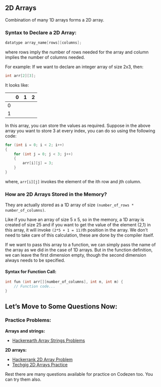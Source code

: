 ## 2D Arrays

Combination of many 1D arrays forms a 2D array.

### Syntax to Declare a 2D Array:

```cpp
datatype array_name[rows][columns];
```

where rows imply the number of rows needed for the array and column implies the number of columns needed.

For example: If we want to declare an integer array of size 2x3, then:

```cpp
int arr[2][3];
```

It looks like:

|   | 0 | 1 | 2 |
|---|---|---|---|
| 0 |   |   |   |
| 1 |   |   |   |

In this array, you can store the values as required. Suppose in the above array you want to store 3 at every index, you can do so using the following code:

```cpp
for (int i = 0; i < 2; i++)
{
    for (int j = 0; j < 3; j++)
    {
        arr[i][j] = 3;
    }
}
```

where, `arr[i][j]` invokes the element of the ith row and jth column.

### How are 2D Arrays Stored in the Memory?

They are actually stored as a 1D array of size `(number_of_rows * number_of_columns)`.

Like if you have an array of size 5 x 5, so in the memory, a 1D array is created of size 25 and if you want to get the value of the element (2,1) in this array, it will invoke `(2*5 + 1 = 11)`th position in the array. We don’t need to take care of this calculation, these are done by the compiler itself.

If we want to pass this array to a function, we can simply pass the name of the array as we did in the case of 1D arrays. But in the function definition, we can leave the first dimension empty, though the second dimension always needs to be specified.

#### Syntax for Function Call:

```cpp
int fun (int arr[][number_of_columns], int n, int m) {
    // Function code...
}
```

## Let’s Move to Some Questions Now:

### Practice Problems:

**Arrays and strings:**

- [Hackerearth Array Strings Problems](https://www.hackerearth.com/challenges/competitive/code-monk-array-strings/problems/)

**2D arrays:**

- [Hackerrank 2D Array Problem](https://www.hackerrank.com/challenges/2d-array/problem)
- [Techgig 2D Arrays Practice](https://www.techgig.com/practice/data-structure/two-dimensional-arrays)

Rest there are many questions available for practice on Codezen too. You can try them also.
